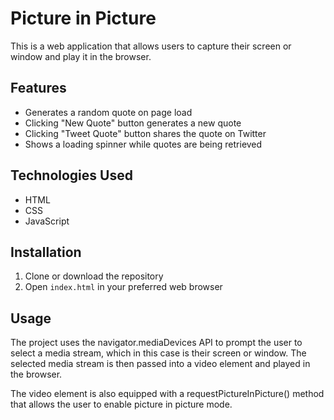 # Picture in Picture

This is a web application that allows users to capture their screen or window and play it in the browser.

## Features

- Generates a random quote on page load
- Clicking "New Quote" button generates a new quote
- Clicking "Tweet Quote" button shares the quote on Twitter
- Shows a loading spinner while quotes are being retrieved

## Technologies Used

- HTML
- CSS
- JavaScript

## Installation

1. Clone or download the repository
2. Open `index.html` in your preferred web browser

## Usage

The project uses the navigator.mediaDevices API to prompt the user to select a media stream, which in this case is their screen or window. The selected media stream is then passed into a video element and played in the browser.

The video element is also equipped with a requestPictureInPicture() method that allows the user to enable picture in picture mode.
